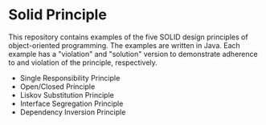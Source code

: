 # Solid Principle
This repository contains examples of the five SOLID design principles of object-oriented programming. The examples are written in Java. Each example has a "violation" and "solution" version to demonstrate adherence to and violation of the principle, respectively.

* Single Responsibility Principle
* Open/Closed Principle
* Liskov Substitution Principle
* Interface Segregation Principle
* Dependency Inversion Principle